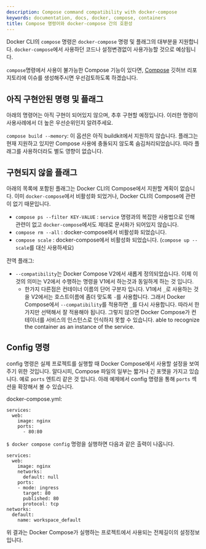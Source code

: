 ```yaml
---
description: Compose command compatibility with docker-compose
keywords: documentation, docs, docker, compose, containers
title: Compose 명령어와 docker-compose 간의 호환성
---
```


Docker CLI의 `compose` 명령은 `docker-compose` 명령 및 플래그의 대부분을 지원합니다.
`docker-compose`에서 사용하던 코드나 설정변경없이 사용가능할 것으로 예상됩니다.

`compose`명령에서 사용이 불가능한 Compose 기능이 있다면, [Compose](https://github.com/docker/compose/issues) 깃허브 리포지토리에 이슈를 생성해주시면 우선검토하도록 하겠습니다.

## 아직 구현안된 명령 및 플래그

아래의 명령어는 아직 구현이 되어있지 않으며, 추후 구현할 예정입니다.
이러한 명령이 사용사례에서 더 높은 우선순위인지 알려주세요.

`compose build --memory`: 이 옵션은 아직 buildkit에서 지원하지 않습니다. 플래그는 현재 지원하고 있지만 Compose 사용에 충돌되지 않도록 숨김처리되었습니다. 따라 플래그를 사용하더라도 별도 영향이 없습니다.

## 구현되지 않을 플래그

아래의 목록에 포함된 플래그는 Docker CLI의 Compose에서 지원할 계획이 없습니다. 이미 `docker-compose`에서 비활성화 되었거나, Docker CLI의 Compose에 관련이 없기 때문입니다.

* `compose ps --filter KEY-VALUE` : `service` 명령과의 복잡한 사용법으로 인해 관련이 없고 `docker-compose`에서도 제대로 문서화가 되어있지 않습니다.
* `compose rm --all` : docker-compose에서 비활성화 되었습니다.
* `compose scale` : docker-compose에서 비활성화 되었습니다. (`compose up --scale`를 대신 사용하세요)

전역 플래그:

* `--compatibility`는 Docker Compose V2에서 새롭게 정의되었습니다. 이제 이것의 의미는 V2에서 수행하는 명령을 V1에서 하는것과 동일하게 하는 것 입니다.
    * 한가지 다른점은 컨테이너 이름의 단어 구분자 입니다. V1에서 `_`로 사용하는 것을 V2에서는 호스트이름에 좀더 맞도록 `-`를 사용합니다.
      그래서 Docker Compose에서 `--compatibility`를 적용하면 `_`를 다시 사용합니다.
      따라서 한가지만 선택해서 잘 적용해야 됩니다. 그렇지 않으면 Docker Compose가 컨테이너를 서비스의 인스턴스로 인식하지 못할 수 있습니다. able to recognize the container as an instance of the service.

## Config 명령

config 명령은 실제 프로젝트를 실행할 때 Docker Compose에서 사용할 설정을 보여주기 위한 것입니다.
알다시피, Compose 파일의 일부는 짧거나 긴 포맷을 가지고 있습니다. 예로 `ports` 엔트리 같은 것 입니다.
아래 예제에서 config 명령을 통해 `ports` 섹션을 확장해서 볼 수 있습니다.

docker-compose.yml:
```
services:
  web:
    image: nginx
    ports:
      - 80:80
```

`$ docker compose config` 명령을 실행하면 다음과 같은 출력이 나옵니다.

```
services:
  web:
    image: nginx
    networks:
      default: null
    ports:
    - mode: ingress
      target: 80
      published: 80
      protocol: tcp
networks:
  default:
    name: workspace_default
```

위 결과는 Docker Compose가 실행하는 프로젝트에서 사용되는 전체길이의 설정정보입니다.